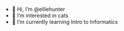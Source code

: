 - 👋 Hi, I’m @elliehunter
- 👀 I’m interested in cats
- 🌱 I’m currently learning Intro to Informatics

<!---
elliehunter/elliehunter is a ✨ special ✨ repository because its `README.md` (this file) appears on your GitHub profile.
You can click the Preview link to take a look at your changes.
--->
